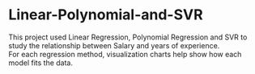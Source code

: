 # Linear-Polynomial-and-SVR
This project used Linear Regression, Polynomial Regression and SVR to study the relationship between Salary and years of experience.\
For each regression method, visualization charts help show how each model fits the data.
